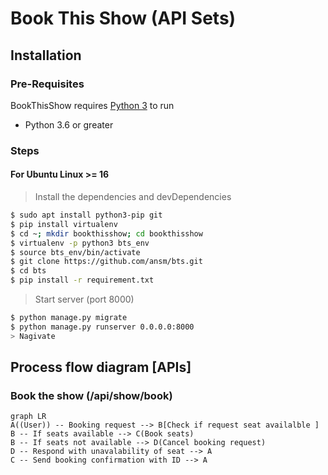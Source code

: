 # Book This Show (API Sets)

## Installation
### Pre-Requisites
BookThisShow requires [Python 3]([https://www.python.org/](https://www.python.org/))  to run
- Python 3.6 or greater

### Steps
#### For Ubuntu Linux >= 16
> Install the dependencies and devDependencies
```sh
$ sudo apt install python3-pip git
$ pip install virtualenv
$ cd ~; mkdir bookthisshow; cd bookthisshow
$ virtualenv -p python3 bts_env
$ source bts_env/bin/activate
$ git clone https://github.com/ansm/bts.git
$ cd bts
$ pip install -r requirement.txt
```
> Start server (port 8000)
```sh
$ python manage.py migrate
$ python manage.py runserver 0.0.0.0:8000
> Nagivate 
```

## Process flow diagram [APIs]
###  Book the show (/api/show/book)

```mermaid
graph LR
A((User)) -- Booking request --> B[Check if request seat availalble ]
B -- If seats available --> C(Book seats)
B -- If seats not available --> D(Cancel booking request)
D -- Respond with unavalability of seat --> A
C -- Send booking confirmation with ID --> A
```
